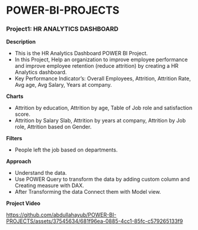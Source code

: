 # POWER-BI-PROJECTS

### Project1: HR ANALYTICS DASHBOARD
**Description**
-	This is the HR Analytics Dashboard POWER BI Project.
-	In this Project, Help an organization to improve employee performance and improve employee retention (reduce attrition) by creating a HR Analytics dashboard.
-	Key Performance Indicator’s: Overall Employees, Attrition, Attrition Rate, Avg age, Avg Salary, Years at company.
  
**Charts**
-	Attrition by education, Attrition by age, Table of Job role and satisfaction score.
-	Attrition by Salary Slab, Attrition by years at company, Attrition by Job role, Attrition based on Gender.
  
**Filters**
-	People left the job based on departments.
  
**Approach**
-	Understand the data.
-	Use POWER Query to transform the data by adding custom column and Creating measure with DAX.
-	After Transforming the data Connect them with Model view.

**Project Video**

https://github.com/abdullahayub/POWER-BI-PROJECTS/assets/37545634/681f96ea-0885-4cc1-85fc-c579265133f9

